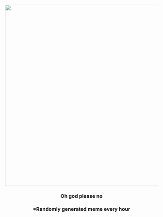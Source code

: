 <p align="center">
        <img src="https://i.redd.it/b4ifieog7sr91.jpg" width="600" height="600">
        </p>
        <h3 align="center">Oh god please no</h3>
        <h3 align="center">*Randomly generated meme every hour</h3>
    